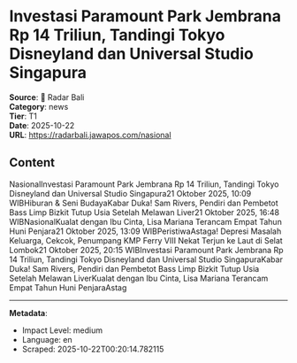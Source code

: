 # Investasi Paramount Park Jembrana Rp 14 Triliun, Tandingi Tokyo Disneyland dan Universal Studio Singapura

**Source**: 📱 Radar Bali  
**Category**: news  
**Tier**: T1  
**Date**: 2025-10-22  
**URL**: https://radarbali.jawapos.com/nasional

## Content

NasionalInvestasi Paramount Park Jembrana Rp 14 Triliun, Tandingi Tokyo Disneyland dan Universal Studio Singapura21 Oktober 2025, 10:09 WIBHiburan & Seni BudayaKabar Duka!  Sam Rivers, Pendiri dan Pembetot Bass Limp Bizkit Tutup Usia Setelah Melawan Liver21 Oktober 2025, 16:48 WIBNasionalKualat dengan Ibu Cinta, Lisa Mariana Terancam Empat Tahun Huni Penjara21 Oktober 2025, 13:09 WIBPeristiwaAstaga! Depresi Masalah Keluarga, Cekcok, Penumpang KMP Ferry VIII Nekat Terjun ke Laut di Selat Lombok21 Oktober 2025, 20:15 WIBInvestasi Paramount Park Jembrana Rp 14 Triliun, Tandingi Tokyo Disneyland dan Universal Studio SingapuraKabar Duka!  Sam Rivers, Pendiri dan Pembetot Bass Limp Bizkit Tutup Usia Setelah Melawan LiverKualat dengan Ibu Cinta, Lisa Mariana Terancam Empat Tahun Huni PenjaraAstag

---

**Metadata**:
- Impact Level: medium
- Language: en
- Scraped: 2025-10-22T00:20:14.782115
